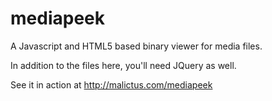 # mediapeek
A Javascript and HTML5 based binary viewer for media files.

In addition to the files here, you'll need JQuery as well.

See it in action at http://malictus.com/mediapeek

